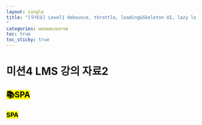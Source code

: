 ```yaml
---
layout: single
title: "[우테코] Level1 debounce, throttle, loading&Skeleton UI, lazy loading, 비동기 테스트
"
categories: woowacourse
toc: true
toc_sticky: true
---
```


# 미션4 LMS 강의 자료2

## <mark class="pink">📚SPA</mark>

### <mark class="yellow">SPA</mark>
